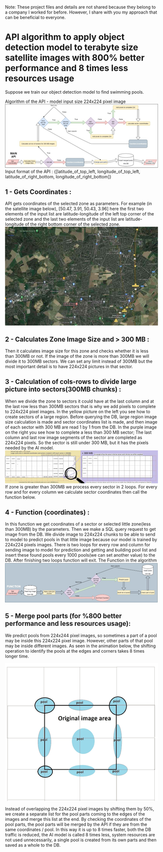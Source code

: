 Note: These project files and details are not shared because they belong to a company I worked for before. However, I share with you my approach that can be beneficial to everyone. 
# API algorithm to apply object detection model to terabyte size satellite images with 800% better performance and 8 times less resources usage
Suppose we train our object detection model to find swimming pools.

Algorithm of the API - model input size 224x224 pixel image
![algorithm](https://github.com/orhannurkan/API-algorithm-for-terabyte-size-images-/blob/main/algorithm.jpg)
Input format of the API : {[latitude_of_top_left, longitude_of_top_left, latitude_of_right_bottom, longitude_of_right_bottom]}

## 1 - Gets Coordinates : 
API gets coordinates of the selected zone as parameters. For example (in the satellite image below), [50.47, 3.91, 50.43, 3.96] here the first two elements of the input list are latitude-longitude of the left top corner of the selected zone and the last two elements of the input list are latitude-longitude of the right bottom corner of the selected zone. 
![coordinates](https://github.com/orhannurkan/API-algorithm-for-terabyte-size-images-/blob/main/coordinates.jpg)

## 2 - Calculates Zone Image Size and > 300 MB : 
Then it calculates image size for this zone and checks whether it is less than 300MB or not. If the image of the zone is more than 300MB we will divide it to 300MB sectors. We can set any limit instead of 300MB but the most important detail is to have 224x224 pictures in that sector.

## 3 - Calculation of cols-rows to divide large picture into sectors(300MB chunks) : 
When we divide the zone to sectors it could have at the last column and at the last row less than 300MB sectors that is why we add pixels to complete to 224x224 pixel images.
In the yellow picture on the left you see how to create sectors of a large region. Before querying the DB, large region image size calculation is made and sector coordinates list is made, and then image of each sector with 300 MB are read 1 by 1 from the DB.
In the purple image on the right you see how to complete a less than 300 MB sector; The last column and last row image segments of the sector are completed as 224x224 pixels. So the sector is still under 300 MB, but it has the pixels needed by the AI model.
![segments](https://github.com/orhannurkan/API-algorithm-for-terabyte-size-images-/blob/main/segments.jpg)
If zone is greater than 300MB we process every sector in 2 loops. For every row and for every column we calculate sector coordinates then call the function below.

## 4 - Function (coordinates) : 
In this function we get coordinates of a sector or selected little zone(less than 300MB) by the parameters. Then we make a SQL query request to get image from the DB. We divide image to 224x224 chunks to be able to send to model to predict pools in that little image because our model is trained by 224x224 pixels images. There is two loops for every row and column for sending image to model for prediction and getting and building pool list and insert these found pools every 1000 pools(we can set another value) to the DB. After finishing two loops function will exit.
The Function in the algorithm
![Function](https://github.com/orhannurkan/API-algorithm-for-terabyte-size-images-/blob/main/function.jpg)

## 5 - Merge pool parts (for %800 better performance and less resources usage): 
We predict pools from 224x244 pixel images, so sometimes a part of a pool may be inside this 224x224 pixel image. However, other parts of that pool may be inside different images. As seen in the animation below, the shifting operation to identify the pools at the edges and corners takes 8 times longer time.

![overlapping](https://github.com/orhannurkan/API-algorithm-for-terabyte-size-images-/blob/main/overlapping.gif)

Instead of overlapping the 224x224 pixel images by shifting them by 50%, we create a separate list for the pool parts coming to the edges of the images and merge this list at the end. By checking the coordinates of the pool parts, the pool parts will be merged by the API if they are from the same coordinates / pool.
In this way it is up to 8 times faster, both the DB traffic is reduced, the AI model is called 8 times less, system resources are not used unnecessarily, a single pool is created from its own parts and then saved as a whole to the DB. 

